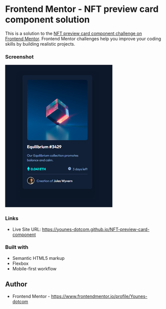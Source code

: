 # Frontend Mentor - NFT preview card component solution

This is a solution to the [NFT preview card component challenge on Frontend Mentor](https://www.frontendmentor.io/challenges/nft-preview-card-component-SbdUL_w0U). Frontend Mentor challenges help you improve your coding skills by building realistic projects.

### Screenshot

![](./images/screenshot.PNG)

### Links

- Live Site URL: https://younes-dotcom.github.io/NFT-preview-card-component

### Built with

- Semantic HTML5 markup
- Flexbox
- Mobile-first workflow

## Author

- Frontend Mentor - https://www.frontendmentor.io/profile/Younes-dotcom
